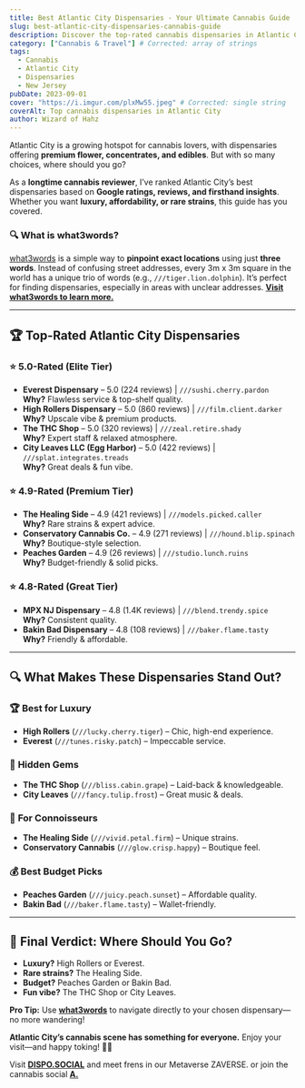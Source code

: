 ```yaml
---
title: Best Atlantic City Dispensaries - Your Ultimate Cannabis Guide
slug: best-atlantic-city-dispensaries-cannabis-guide
description: Discover the top-rated cannabis dispensaries in Atlantic City, from luxury picks to budget-friendly options. Perfect for tourists and locals!
category: ["Cannabis & Travel"] # Corrected: array of strings
tags:
  - Cannabis
  - Atlantic City
  - Dispensaries
  - New Jersey
pubDate: 2023-09-01
cover: "https://i.imgur.com/plxMw55.jpeg" # Corrected: single string
coverAlt: Top cannabis dispensaries in Atlantic City
author: Wizard of Hahz
---
```


Atlantic City is a growing hotspot for cannabis lovers, with dispensaries offering **premium flower, concentrates, and edibles**. But with so many choices, where should you go?  

As a **longtime cannabis reviewer**, I’ve ranked Atlantic City’s best dispensaries based on **Google ratings, reviews, and firsthand insights**. Whether you want **luxury, affordability, or rare strains**, this guide has you covered.  

### 🔍 **What is what3words?**  
[what3words](https://what3words.com) is a simple way to **pinpoint exact locations** using just **three words**. Instead of confusing street addresses, every 3m x 3m square in the world has a unique trio of words (e.g., `///tiger.lion.dolphin`). It’s perfect for finding dispensaries, especially in areas with unclear addresses. **[Visit what3words to learn more.](https://what3words.com)**  

---

## 🏆 Top-Rated Atlantic City Dispensaries  

### ⭐ **5.0-Rated (Elite Tier)**  
- **Everest Dispensary** – 5.0 (224 reviews) | `///sushi.cherry.pardon`  
  **Why?** Flawless service & top-shelf quality.  
- **High Rollers Dispensary** – 5.0 (860 reviews) | `///film.client.darker`  
  **Why?** Upscale vibe & premium products.  
- **The THC Shop** – 5.0 (320 reviews) | `///zeal.retire.shady`  
  **Why?** Expert staff & relaxed atmosphere.  
- **City Leaves LLC (Egg Harbor)** – 5.0 (422 reviews) | `///splat.integrates.treads`  
  **Why?** Great deals & fun vibe.  

### ⭐ **4.9-Rated (Premium Tier)**  
- **The Healing Side** – 4.9 (421 reviews) | `///models.picked.caller`  
  **Why?** Rare strains & expert advice.  
- **Conservatory Cannabis Co.** – 4.9 (271 reviews) | `///hound.blip.spinach`  
  **Why?** Boutique-style selection.  
- **Peaches Garden** – 4.9 (26 reviews) | `///studio.lunch.ruins`   
  **Why?** Budget-friendly & solid picks.  

### ⭐ **4.8-Rated (Great Tier)**  
- **MPX NJ Dispensary** – 4.8 (1.4K reviews) | `///blend.trendy.spice`  
  **Why?** Consistent quality.  
- **Bakin Bad Dispensary** – 4.8 (108 reviews) | `///baker.flame.tasty`  
  **Why?** Friendly & affordable.  

---

## 🔍 **What Makes These Dispensaries Stand Out?**  

### 🏆 **Best for Luxury**  
- **High Rollers** (`///lucky.cherry.tiger`) – Chic, high-end experience.  
- **Everest** (`///tunes.risky.patch`) – Impeccable service.  

### 💎 **Hidden Gems**  
- **The THC Shop** (`///bliss.cabin.grape`) – Laid-back & knowledgeable.  
- **City Leaves** (`///fancy.tulip.frost`) – Great music & deals.  

### 🌿 **For Connoisseurs**  
- **The Healing Side** (`///vivid.petal.firm`) – Unique strains.  
- **Conservatory Cannabis** (`///glow.crisp.happy`) – Boutique feel.  

### 💰 **Best Budget Picks**  
- **Peaches Garden** (`///juicy.peach.sunset`) – Affordable quality.  
- **Bakin Bad** (`///baker.flame.tasty`) – Wallet-friendly.  

---

## 🚀 **Final Verdict: Where Should You Go?**  
- **Luxury?** High Rollers or Everest.  
- **Rare strains?** The Healing Side.  
- **Budget?** Peaches Garden or Bakin Bad.  
- **Fun vibe?** The THC Shop or City Leaves.  

**Pro Tip:** Use **[what3words](https://what3words.com)** to navigate directly to your chosen dispensary—no more wandering!  

**Atlantic City’s cannabis scene has something for everyone.** Enjoy your visit—and happy toking! 🌿🔥  

Visit **[DISPO.SOCIAL](https://dispo.social)** and meet frens in our Metaverse ZAVERSE. or join the cannabis social **[A.](https://a.dispo.social)**
